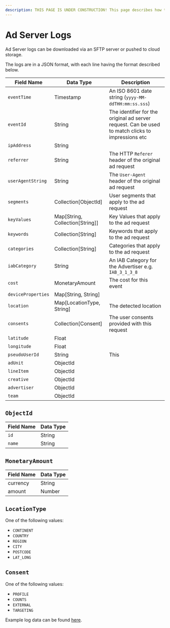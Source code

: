 ```yaml
---
description: THIS PAGE IS UNDER CONSTRUCTION! This page describes how to access Adnuntius Ad Server Logs. This is a premium feature; please contact Adnuntius if you would like this to be enabled for your account
---
```

# Ad Server Logs

Ad Server logs can be downloaded via an SFTP server or pushed to cloud storage. 

The logs are in a JSON format, with each line having the format described below.

| Field Name | Data Type | Description |
| --- | --- | ---
| `eventTime` | Timestamp | An ISO 8601 date string (`yyyy-MM-ddTHH:mm:ss.sss`) |
| `eventId` | String | The identifier for the original ad server request. Can be used to match clicks to impressions etc |
| `ipAddress` | String |
| `referrer` | String | The HTTP `Referer` header of the original ad request |
| `userAgentString` | String | The `User-Agent` header of the original ad request |
| `segments` | Collection[ObjectId] | User segments that apply to the ad request
| `keyValues` | Map[String, Collection[String]] | Key Values that apply to the ad request
| `keywords` | Collection[String] | Keywords that apply to the ad request
| `categories` | Collection[String] | Categories that apply to the ad request
| `iabCategory` | String | An IAB Category for the Advertiser e.g. `IAB_3_1_3_8` |
| `cost` | MonetaryAmount | The cost for this event |
| `deviceProperties` | Map[String, String] |
| `location` | Map[LocationType, String] | The detected location 
| `consents` | Collection[Consent] | The user consents provided with this request 
| `latitude` | Float |
| `longitude` | Float |
| `pseudoUserId` | String | This 
| `adUnit` | ObjectId |
| `lineItem` | ObjectId |
| `creative` | ObjectId |
| `advertiser` | ObjectId |
| `team` | ObjectId |

## `ObjectId`

| Field Name | Data Type |
| --- | --- 
| `id` | String |
| `name` | String |


## `MonetaryAmount`

| Field Name | Data Type |
| --- | --- 
| currency | String |
| amount | Number |

## `LocationType`

One of the following values:

- `CONTINENT`
- `COUNTRY`
- `REGION`
- `CITY`
- `POSTCODE`
- `LAT_LONG`

## `Consent`

One of the following values:

- `PROFILE`
- `COUNTS`
- `EXTERNAL`
- `TARGETING`


Example log data can be found [here](https://api.adnuntius.com/rawlogs/). 
